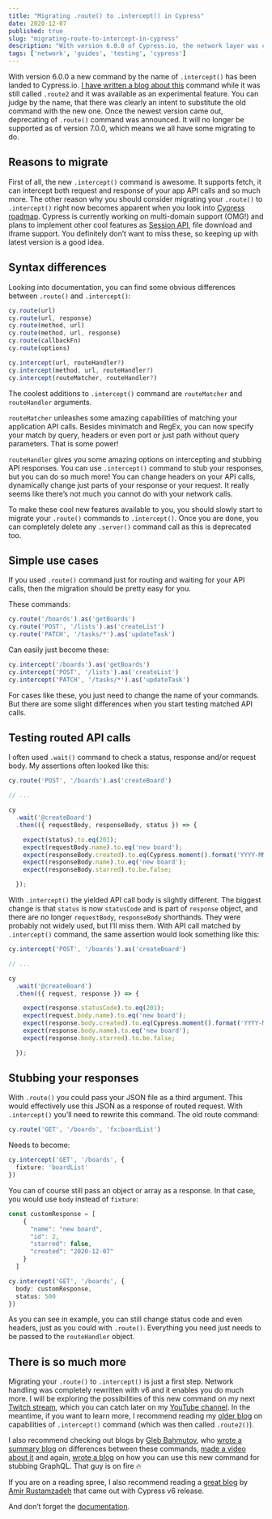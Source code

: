 ```yaml
---
title: "Migrating .route() to .intercept() in Cypress"
date: 2020-12-07
published: true
slug: "migrating-route-to-intercept-in-cypress"
description: "With version 6.0.0 of Cypress.io, the network layer was completely rewritten. This post will guide you through the process of migration to the new experience."
tags: ['network', 'guides', 'testing', 'cypress']
---
```

With version 6.0.0 a new command by the name of `.intercept()` has been landed to Cypress.io. [I have written a blog about this](https://filiphric.com/playing-with-experimental-network-stubbing) command while it was still called `.route2` and it was available as an experimental feature. You can judge by the name, that there was clearly an intent to substitute the old command with the new one. Once the newest version came out, deprecating of `.route()` command was announced. It will no longer be supported as of version 7.0.0, which means we all have some migrating to do.

## Reasons to migrate
First of all, the new `.intercept()` command is awesome. It supports fetch, it can intercept both request and response of your app API calls and so much more. The other reason why you should consider migrating your `.route()` to `.intercept()` right now becomes apparent when you look into [Cypress roadmap](https://docs.cypress.io/guides/references/roadmap.html#Upcoming-features). Cypress is currently working on multi-domain support (OMG!) and plans to implement other cool features as [Session API](https://docs.cypress.io/guides/references/roadmap.html#Upcoming-features), file download and iframe support. You definitely don’t want to miss these, so keeping up with latest version is a good idea.

## Syntax differences
Looking into documentation, you can find some obvious differences between `.route()` and `.intercept()`:

```ts
cy.route(url)
cy.route(url, response)
cy.route(method, url)
cy.route(method, url, response)
cy.route(callbackFn)
cy.route(options)
```

```ts
cy.intercept(url, routeHandler?)
cy.intercept(method, url, routeHandler?)
cy.intercept(routeMatcher, routeHandler?)
```
The coolest additions to `.intercept()` command are `routeMatcher` and `routeHandler` arguments.

`routeMatcher` unleashes some amazing capabilities of matching your application API calls. Besides minimatch and RegEx, you can now specify your match by query, headers or even port or just path without query parameters. That is some power!

`routeHandler` gives you some amazing options on intercepting and stubbing API responses. You can use `.intercept()` command to stub your responses, but you can do so much more! You can change headers on your API calls, dynamically change just parts of your response or your request. It really seems like there’s not much you cannot do with your network calls.

To make these cool new features available to you, you should slowly start to migrate your `.route()` commands to `.intercept()`. Once you are done, you can completely delete any `.server()` command call as this is deprecated too.

## Simple use cases
If you used `.route()` command just for routing and waiting for your API calls, then the migration should be pretty easy for you.

These commands:
```ts
cy.route('/boards').as('getBoards')
cy.route('POST', '/lists').as('createList')
cy.route('PATCH', '/tasks/*').as('updateTask')
```
Can easily just become these:
```ts
cy.intercept('/boards').as('getBoards')
cy.intercept('POST', '/lists').as('createList')
cy.intercept('PATCH', '/tasks/*').as('updateTask')
```
For cases like these, you just need to change the name of your commands. But there are some slight differences when you start testing matched API calls.

## Testing routed API calls
I often used `.wait()` command to check a status, response and/or request body. My assertions often looked like this:
```ts
cy.route('POST', '/boards').as('createBoard')

// ...

cy
  .wait('@createBoard')
  .then(({ requestBody, responseBody, status }) => {

    expect(status).to.eq(201);
    expect(requestBody.name).to.eq('new board');
    expect(responseBody.created).to.eq(Cypress.moment().format('YYYY-MM-DD'));
    expect(responseBody.name).to.eq('new board');
    expect(responseBody.starred).to.be.false;

  });
```
With `.intercept()` the yielded API call body is slightly different. The biggest change is that `status` is now `statusCode` and is part of `response` object, and there are no longer `requestBody`, `responseBody` shorthands. They were probably not widely used, but I’ll miss them. With API call matched by `.intercept()` command, the same assertion would look something like this:
```ts
cy.intercept('POST', '/boards').as('createBoard')

// ...

cy
  .wait('@createBoard')
  .then(({ request, response }) => {

    expect(response.statusCode).to.eq(201);
    expect(request.body.name).to.eq('new board');
    expect(response.body.created).to.eq(Cypress.moment().format('YYYY-MM-DD'));
    expect(response.body.name).to.eq('new board');
    expect(response.body.starred).to.be.false;

  });
```
## Stubbing your responses
With `.route()` you could pass your JSON file as a third argument. This would effectively use this JSON as a response of routed request. With `.intercept()` you’ll need to rewrite this command. The old route command:
```ts
cy.route('GET', '/boards', 'fx:boardList')
```
Needs to become:
```ts
cy.intercept('GET', '/boards', {
  fixture: 'boardList'
})
```
You can of course still pass an object or array as a response. In that case, you would use `body` instead of `fixture`:
```ts {12}
const customResponse = [
    {
      "name": "new board",
      "id": 2,
      "starred": false,
      "created": "2020-12-07"
    }
  ]

cy.intercept('GET', '/boards', {
  body: customResponse,
  status: 500
})
```
As you can see in example, you can still change status code and even headers, just as you could with `.route()`. Everything you need just needs to be passed to the `routeHandler` object.

## There is so much more
Migrating your `.route()` to `.intercept()` is just a first step. Network handling was completely rewritten with v6 and it enables you do much more. I will be exploring the possibilities of this new command on my next [Twitch stream](https://www.twitch.tv/filip_hric), which you can catch later on my [YouTube channel](https://www.youtube.com/channel/UCDOCAVIhSh5VpJMEfdak1OA). In the meantime, if you want to learn more, I recommend reading my [older blog](https://filiphric.com/playing-with-experimental-network-stubbing) on capabilities of `.intercept()` command (which was then called `.route2()`).

I also recommend checking out blogs by [Gleb Bahmutov](https://twitter.com/bahmutov), who [wrote a summary blog](https://glebbahmutov.com/blog/cy-route-vs-route2/) on differences between these commands, [made a video about it](https://www.youtube.com/watch?v=_wfKbYQlP_Y) and again, [wrote a blog](https://glebbahmutov.com/blog/smart-graphql-stubbing/) on how you can use this new command for stubbing GraphQL. That guy is on fire 🔥

If you are on a reading spree, I also recommend reading a [great blog](https://www.cypress.io/blog/2020/11/24/introducing-cy-intercept-next-generation-network-stubbing-in-cypress-6-0/) by [Amir Rustamzadeh](https://twitter.com/amirrustam) that came out with Cypress v6 release.

And don’t forget the [documentation](https://docs.cypress.io/api/commands/intercept.html#Comparison-to-cy-route).